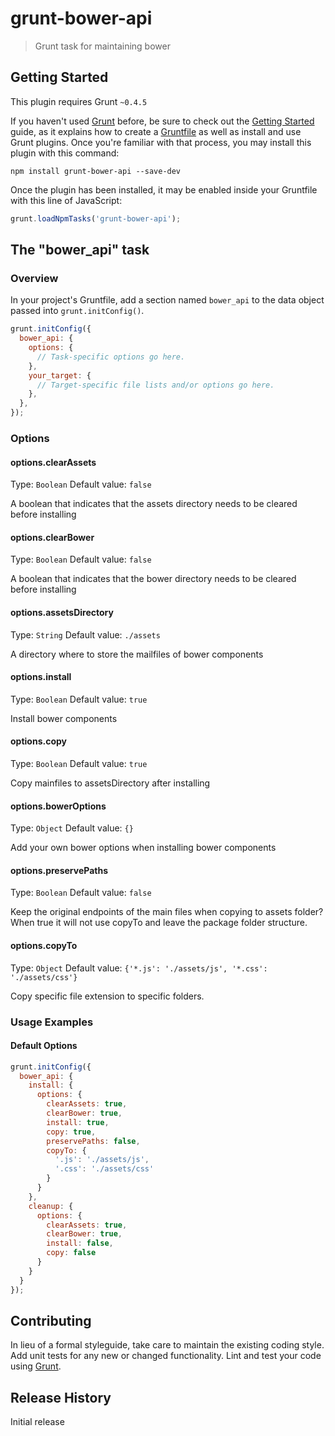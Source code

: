 # grunt-bower-api

> Grunt task for maintaining bower

## Getting Started
This plugin requires Grunt `~0.4.5`

If you haven't used [Grunt](http://gruntjs.com/) before, be sure to check out the [Getting Started](http://gruntjs.com/getting-started) guide, as it explains how to create a [Gruntfile](http://gruntjs.com/sample-gruntfile) as well as install and use Grunt plugins. Once you're familiar with that process, you may install this plugin with this command:

```shell
npm install grunt-bower-api --save-dev
```

Once the plugin has been installed, it may be enabled inside your Gruntfile with this line of JavaScript:

```js
grunt.loadNpmTasks('grunt-bower-api');
```

## The "bower_api" task

### Overview
In your project's Gruntfile, add a section named `bower_api` to the data object passed into `grunt.initConfig()`.

```js
grunt.initConfig({
  bower_api: {
    options: {
      // Task-specific options go here.
    },
    your_target: {
      // Target-specific file lists and/or options go here.
    },
  },
});
```

### Options

#### options.clearAssets
Type: `Boolean`
Default value: `false`

A boolean that indicates that the assets directory needs to be cleared before installing

#### options.clearBower
Type: `Boolean`
Default value: `false`

A boolean that indicates that the bower directory needs to be cleared before installing

#### options.assetsDirectory
Type: `String`
Default value: `./assets`

A directory where to store the mailfiles of bower components

#### options.install
Type: `Boolean`
Default value: `true`

Install bower components

#### options.copy
Type: `Boolean`
Default value: `true`

Copy mainfiles to assetsDirectory after installing

#### options.bowerOptions
Type: `Object`
Default value: `{}`

Add your own bower options when installing bower components

#### options.preservePaths
Type: `Boolean`
Default value: `false`

Keep the original endpoints of the main files when copying to assets folder? When true it will not use copyTo and leave the package folder structure.

#### options.copyTo
Type: `Object`
Default value: `{'*.js': './assets/js', '*.css': './assets/css'}`

Copy specific file extension to specific folders. 


### Usage Examples

#### Default Options

```js
grunt.initConfig({
  bower_api: {
    install: {
      options: {
        clearAssets: true,
        clearBower: true,
        install: true,
        copy: true,
        preservePaths: false,
        copyTo: {
          '.js': './assets/js',
          '.css': './assets/css'
        }
      }
    },
    cleanup: {
      options: {
        clearAssets: true,
        clearBower: true,
        install: false,
        copy: false
      }
    }
  }
});
```

## Contributing
In lieu of a formal styleguide, take care to maintain the existing coding style. Add unit tests for any new or changed functionality. Lint and test your code using [Grunt](http://gruntjs.com/).

## Release History
Initial release
